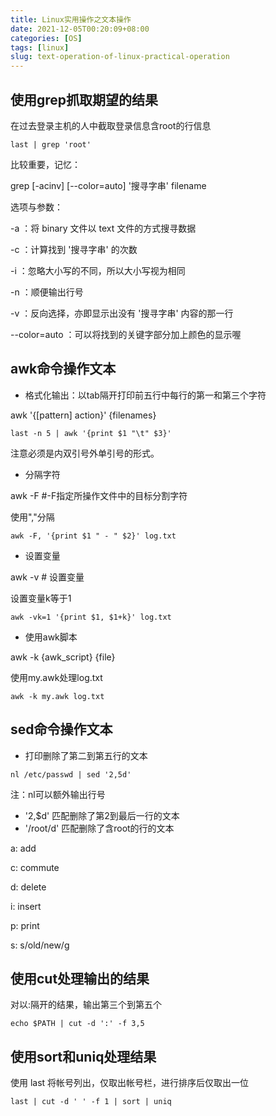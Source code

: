 ```yaml
---
title: Linux实用操作之文本操作
date: 2021-12-05T00:20:09+08:00
categories: [OS]
tags: [linux]
slug: text-operation-of-linux-practical-operation
---
```


## 使用grep抓取期望的结果

在过去登录主机的人中截取登录信息含root的行信息

```
last | grep 'root'
```

比较重要，记忆：

grep [-acinv] [--color=auto] '搜寻字串' filename

选项与参数：

-a ：将 binary 文件以 text 文件的方式搜寻数据

-c ：计算找到 '搜寻字串' 的次数

-i ：忽略大小写的不同，所以大小写视为相同

-n ：顺便输出行号

-v ：反向选择，亦即显示出没有 '搜寻字串' 内容的那一行

--color=auto ：可以将找到的关键字部分加上颜色的显示喔

## awk命令操作文本

- 格式化输出：以tab隔开打印前五行中每行的第一和第三个字符

awk '{[pattern] action}' {filenames}

```
last -n 5 | awk '{print $1 "\t" $3}'
```

注意必须是内双引号外单引号的形式。

- 分隔字符

awk -F  #-F指定所操作文件中的目标分割字符

使用","分隔

```
awk -F, '{print $1 " - " $2}' log.txt
```

- 设置变量

awk -v  # 设置变量

设置变量k等于1

```
awk -vk=1 '{print $1, $1+k}' log.txt
```

- 使用awk脚本

awk -k {awk_script} {file}

使用my.awk处理log.txt

```
awk -k my.awk log.txt
```

## sed命令操作文本

- 打印删除了第二到第五行的文本

```
nl /etc/passwd | sed '2,5d'
```

注：nl可以额外输出行号

- '2,$d' 匹配删除了第2到最后一行的文本
- '/root/d' 匹配删除了含root的行的文本

a: add

c: commute

d: delete

i: insert

p: print

s: s/old/new/g

## 使用cut处理输出的结果

对以:隔开的结果，输出第三个到第五个

```
echo $PATH | cut -d ':' -f 3,5
```

## 使用sort和uniq处理结果

使用 last 将帐号列出，仅取出帐号栏，进行排序后仅取出一位

```
last | cut -d ' ' -f 1 | sort | uniq
```

